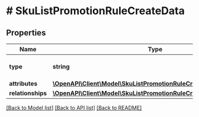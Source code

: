 # # SkuListPromotionRuleCreateData

## Properties

Name | Type | Description | Notes
------------ | ------------- | ------------- | -------------
**type** | **string** | The resource&#39;s type |
**attributes** | [**\OpenAPI\Client\Model\SkuListPromotionRuleCreateDataAttributes**](SkuListPromotionRuleCreateDataAttributes.md) |  |
**relationships** | [**\OpenAPI\Client\Model\SkuListPromotionRuleCreateDataRelationships**](SkuListPromotionRuleCreateDataRelationships.md) |  | [optional]

[[Back to Model list]](../../README.md#models) [[Back to API list]](../../README.md#endpoints) [[Back to README]](../../README.md)
